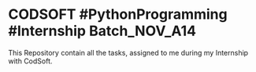 # CODSOFT  #PythonProgramming #Internship Batch_NOV_A14
This Repository contain all the tasks, assigned to me during my Internship with CodSoft.
